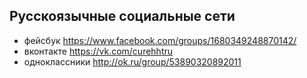 ## Русскоязычные социальные сети
* фейсбук https://www.facebook.com/groups/1680349248870142/
* вконтакте https://vk.com/curehhtru
* одноклассники http://ok.ru/group/53890320892011
